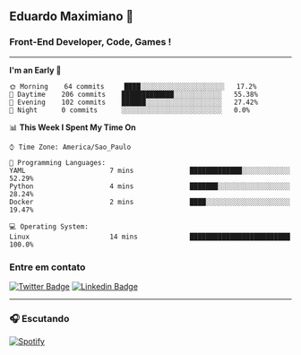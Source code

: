 ## Eduardo Maximiano 👋

### Front-End Developer, Code, Games !

---

<!--START_SECTION:waka-->
**I'm an Early 🐤** 

```text
🌞 Morning    64 commits     ████░░░░░░░░░░░░░░░░░░░░░   17.2% 
🌆 Daytime    206 commits    █████████████░░░░░░░░░░░░   55.38% 
🌃 Evening    102 commits    ██████░░░░░░░░░░░░░░░░░░░   27.42% 
🌙 Night      0 commits      ░░░░░░░░░░░░░░░░░░░░░░░░░   0.0%

```


📊 **This Week I Spent My Time On** 

```text
⌚︎ Time Zone: America/Sao_Paulo

💬 Programming Languages: 
YAML                     7 mins              █████████████░░░░░░░░░░░░   52.29% 
Python                   4 mins              ███████░░░░░░░░░░░░░░░░░░   28.24% 
Docker                   2 mins              ████░░░░░░░░░░░░░░░░░░░░░   19.47%

💻 Operating System: 
Linux                    14 mins             █████████████████████████   100.0%

```


<!--END_SECTION:waka-->

### Entre em contato

[![Twitter Badge](https://img.shields.io/badge/-@edmaxi-1ca0f1?style=flat-square&labelColor=1ca0f1&logo=twitter&logoColor=white&link=https://twitter.com/edmaxi)](https://twitter.com/edmaxi)
[![Linkedin Badge](https://img.shields.io/badge/-Eduardo_Maximiano-0077B5?style=flat-square&logo=Linkedin&logoColor=white&link=https://www.linkedin.com/in/maximiano-eduardo)](https://www.linkedin.com/in/maximiano-eduardo)

---

### 🎧 Escutando
[![Spotify](https://novatorem-sandy.vercel.app/api/spotify)](https://open.spotify.com/user/comgigo)
